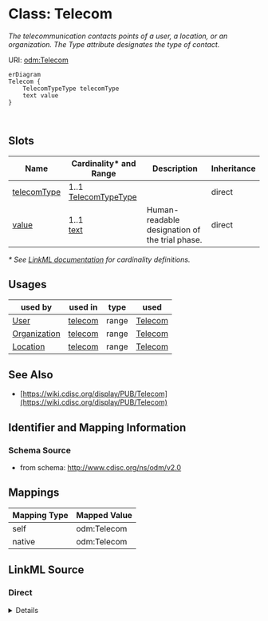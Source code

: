 # Class: Telecom

_The telecommunication contacts points of a user, a location, or an organization. The Type attribute designates the type of contact._




URI: [odm:Telecom](http://www.cdisc.org/ns/odm/v2.0/Telecom)


```mermaid
erDiagram
Telecom {
    TelecomTypeType telecomType  
    text value  
}



```



<!-- no inheritance hierarchy -->


## Slots

| Name | Cardinality* and Range | Description | Inheritance |
| ---  | --- | --- | --- |
| [telecomType](telecomType.md) | 1..1 <br/> [TelecomTypeType](TelecomTypeType.md) |  | direct |
| [value](value.md) | 1..1 <br/> [text](text.md) | Human-readable designation of the trial phase. | direct |

_* See [LinkML documentation](https://linkml.io/linkml/schemas/slots.html#slot-cardinality) for cardinality definitions._




## Usages

| used by | used in | type | used |
| ---  | --- | --- | --- |
| [User](User.md) | [telecom](telecom.md) | range | [Telecom](Telecom.md) |
| [Organization](Organization.md) | [telecom](telecom.md) | range | [Telecom](Telecom.md) |
| [Location](Location.md) | [telecom](telecom.md) | range | [Telecom](Telecom.md) |






## See Also

* [https://wiki.cdisc.org/display/PUB/Telecom](https://wiki.cdisc.org/display/PUB/Telecom)

## Identifier and Mapping Information







### Schema Source


* from schema: http://www.cdisc.org/ns/odm/v2.0





## Mappings

| Mapping Type | Mapped Value |
| ---  | ---  |
| self | odm:Telecom |
| native | odm:Telecom |





## LinkML Source

<!-- TODO: investigate https://stackoverflow.com/questions/37606292/how-to-create-tabbed-code-blocks-in-mkdocs-or-sphinx -->

### Direct

<details>
```yaml
name: Telecom
description: The telecommunication contacts points of a user, a location, or an organization.
  The Type attribute designates the type of contact.
from_schema: http://www.cdisc.org/ns/odm/v2.0
see_also:
- https://wiki.cdisc.org/display/PUB/Telecom
rank: 1000
slots:
- telecomType
- value
slot_usage:
  telecomType:
    name: telecomType
    comments:
    - 'Required

      enum values: (Email | Pager | Phone | Fax | SMS | URL | Other)

      Values are aligned with FHIR ContactPoint/System data element.'
    domain_of:
    - Telecom
    range: TelecomTypeType
    required: true
  value:
    name: value
    comments:
    - 'Required

      range: text'
    domain_of:
    - TrialPhase
    - ParameterValue
    - Telecom
    - ItemData
    - Query
    range: text
    required: true
class_uri: odm:Telecom

```
</details>

### Induced

<details>
```yaml
name: Telecom
description: The telecommunication contacts points of a user, a location, or an organization.
  The Type attribute designates the type of contact.
from_schema: http://www.cdisc.org/ns/odm/v2.0
see_also:
- https://wiki.cdisc.org/display/PUB/Telecom
rank: 1000
slot_usage:
  telecomType:
    name: telecomType
    comments:
    - 'Required

      enum values: (Email | Pager | Phone | Fax | SMS | URL | Other)

      Values are aligned with FHIR ContactPoint/System data element.'
    domain_of:
    - Telecom
    range: TelecomTypeType
    required: true
  value:
    name: value
    comments:
    - 'Required

      range: text'
    domain_of:
    - TrialPhase
    - ParameterValue
    - Telecom
    - ItemData
    - Query
    range: text
    required: true
attributes:
  telecomType:
    name: telecomType
    comments:
    - 'Required

      enum values: (Email | Pager | Phone | Fax | SMS | URL | Other)

      Values are aligned with FHIR ContactPoint/System data element.'
    from_schema: http://www.cdisc.org/ns/odm/v2.0
    rank: 1000
    alias: telecomType
    owner: Telecom
    domain_of:
    - Telecom
    range: TelecomTypeType
    required: true
  value:
    name: value
    description: Human-readable designation of the trial phase.
    comments:
    - 'Required

      range: text'
    from_schema: http://www.cdisc.org/ns/odm/v2.0
    rank: 1000
    alias: value
    owner: Telecom
    domain_of:
    - TrialPhase
    - ParameterValue
    - Telecom
    - ItemData
    - Query
    range: text
    required: true
class_uri: odm:Telecom

```
</details>